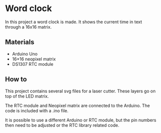 # Word clock
In this project a word clock is made. It shows the current time in text through a 16x16 matrix.

## Materials

- Arduino Uno
- 16×16 neopixel matrix
- DS1307 RTC module

## How to

This project contains several svg files for a laser cutter. These layers go on top of the LED matrix. 

The RTC module and Neopixel matrix are connected to the Arduino. The code is included with a .ino file. 

It is possible to use a different Arduino or RTC module, but the pin numbers then need to be adjusted or the RTC library related code. 
